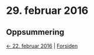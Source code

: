 # 29. februar 2016

## Oppsummering

[<- 22. februar 2016](2016-02-22.md)  |  [Forsiden](../../index.md)